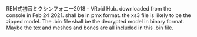 REM式初音ミクシンフォニー2018 - VRoid Hub.
downloaded from the console in Feb 24 2021.
shall be in pmx format.
the xs3 file is likely to be the zipped model. 
The .bin file shall be the decrypted model in binary format.
Maybe the tex and meshes and bones are all included in this .bin file.
